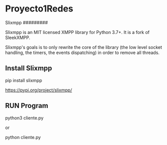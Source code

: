 # Proyecto1Redes
Slixmpp
#########

Slixmpp is an MIT licensed XMPP library for Python 3.7+. It is a fork of
SleekXMPP.

Slixmpp's goals is to only rewrite the core of the library (the low level
socket handling, the timers, the events dispatching) in order to remove all
threads.

Install Slixmpp
---------------

pip install slixmpp

https://pypi.org/project/slixmpp/


RUN Program
-----------

python3 cliente.py

or

python cliente.py
